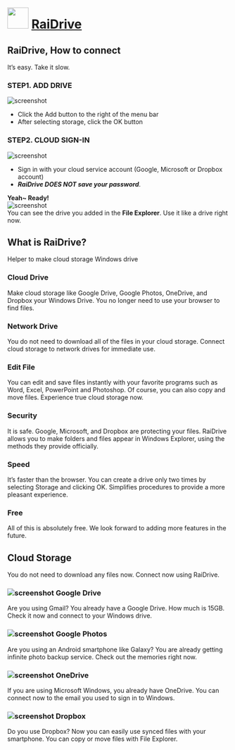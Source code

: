 ﻿# <img src="https://cdn.jsdelivr.net/gh/chtof/chocolatey-packages/manual/raidrive/raidrive.png" width="48" height="48"/> [RaiDrive](https://chocolatey.org/packages/raidrive)

## RaiDrive, How to connect
It’s easy. Take it slow.

### STEP1. ADD DRIVE
![screenshot](https://cdn.jsdelivr.net/gh/chtof/chocolatey-packages/manual/raidrive/screenshot1.png)
- Click the Add button to the right of the menu bar
- After selecting storage, click the OK button
### STEP2. CLOUD SIGN-IN
![screenshot](https://cdn.jsdelivr.net/gh/chtof/chocolatey-packages/manual/raidrive/screenshot2.png)
- Sign in with your cloud service account (Google, Microsoft or Dropbox account)
- ***RaiDrive DOES NOT save your password***.

**Yeah~ Ready!**  
![screenshot](https://cdn.jsdelivr.net/gh/chtof/chocolatey-packages/manual/raidrive/screenshot3.png)  
You can see the drive you added in the **File Explorer**.
Use it like a drive right now.

## What is RaiDrive?
Helper to make cloud storage Windows drive

### Cloud Drive
Make cloud storage like Google Drive, Google Photos, OneDrive, and Dropbox your Windows Drive. You no longer need to use your browser to find files.
### Network Drive
You do not need to download all of the files in your cloud storage. Connect cloud storage to network drives for immediate use.
### Edit File
You can edit and save files instantly with your favorite programs such as Word, Excel, PowerPoint and Photoshop. Of course, you can also copy and move files. Experience true cloud storage now.
### Security
It is safe. Google, Microsoft, and Dropbox are protecting your files. RaiDrive allows you to make folders and files appear in Windows Explorer, using the methods they provide officially.
### Speed
It’s faster than the browser. You can create a drive only two times by selecting Storage and clicking OK. Simplifies procedures to provide a more pleasant experience.
### Free
All of this is absolutely free.
We look forward to adding more features in the future.

## Cloud Storage
You do not need to download any files now. Connect now using RaiDrive.

### ![screenshot](https://cdn.jsdelivr.net/gh/chtof/chocolatey-packages/manual/raidrive/googledrive.png) Google Drive
Are you using Gmail? You already have a Google Drive. How much is 15GB. Check it now and connect to your Windows drive.

### ![screenshot](https://cdn.jsdelivr.net/gh/chtof/chocolatey-packages/manual/raidrive/googlephotos.png) Google Photos
Are you using an Android smartphone like Galaxy? You are already getting infinite photo backup service. Check out the memories right now.

### ![screenshot](https://cdn.jsdelivr.net/gh/chtof/chocolatey-packages/manual/raidrive/onedrive.png) OneDrive
If you are using Microsoft Windows, you already have OneDrive. You can connect now to the email you used to sign in to Windows.

### ![screenshot](https://cdn.jsdelivr.net/gh/chtof/chocolatey-packages/manual/raidrive/dropbox.png) Dropbox
Do you use Dropbox? Now you can easily use synced files with your smartphone. You can copy or move files with File Explorer.